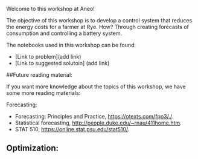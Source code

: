 Welcome to this workshop at Aneo!


The objective of this workshop is to develop a control system that reduces the energy costs for a farmer at Rye. How? Through creating forecasts of consumption and controlling a battery system.

The notebooks used in this workshop can be found:
-  [Link to problem](add link)
- [Link to suggested solutoin] (add link)




##Future reading material:

If you want more knowledge about the topics of this workshop, we have some more reading materials:

Forecasting:
- Forecasting: Principles and Practice, https://otexts.com/fpp3/./.
- Statistical forecasting, http://people.duke.edu/~rnau/411home.htm.
- STAT 510, https://online.stat.psu.edu/stat510/.


Optimization:
- 


